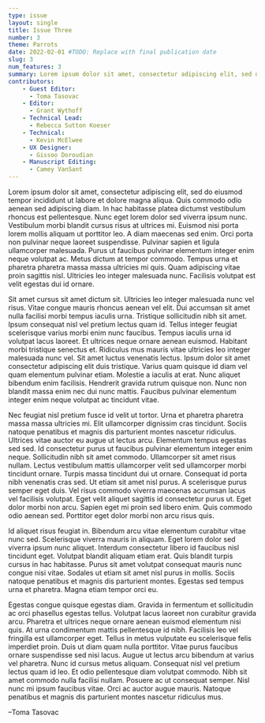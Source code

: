```yaml
---
type: issue
layout: single
title: Issue Three
number: 3
theme: Parrots
date: 2022-02-01 #TODO: Replace with final publication date
slug: 3
num_features: 3
summary: Lorem ipsum dolor sit amet, consectetur adipiscing elit, sed do eiusmod tempor incididunt ut labore et dolore magna aliqua. #TODO: Replace placeholder text
contributors:
    - Guest Editor:
      - Toma Tasovac
    - Editor:
      - Grant Wythoff
    - Technical Lead:
      - Rebecca Sutton Koeser
    - Technical:
      - Kevin McElwee
    - UX Designer:
      - Gissoo Doroudian
    - Manuscript Editing:
      - Camey VanSant
---
```


Lorem ipsum dolor sit amet, consectetur adipiscing elit, sed do eiusmod tempor incididunt ut labore et dolore magna aliqua. Quis commodo odio aenean sed adipiscing diam. In hac habitasse platea dictumst vestibulum rhoncus est pellentesque. Nunc eget lorem dolor sed viverra ipsum nunc. Vestibulum morbi blandit cursus risus at ultrices mi. Euismod nisi porta lorem mollis aliquam ut porttitor leo. A diam maecenas sed enim. Orci porta non pulvinar neque laoreet suspendisse. Pulvinar sapien et ligula ullamcorper malesuada. Purus ut faucibus pulvinar elementum integer enim neque volutpat ac. Metus dictum at tempor commodo. Tempus urna et pharetra pharetra massa massa ultricies mi quis. Quam adipiscing vitae proin sagittis nisl. Ultricies leo integer malesuada nunc. Facilisis volutpat est velit egestas dui id ornare.

Sit amet cursus sit amet dictum sit. Ultricies leo integer malesuada nunc vel risus. Vitae congue mauris rhoncus aenean vel elit. Dui accumsan sit amet nulla facilisi morbi tempus iaculis urna. Tristique sollicitudin nibh sit amet. Ipsum consequat nisl vel pretium lectus quam id. Tellus integer feugiat scelerisque varius morbi enim nunc faucibus. Tempus iaculis urna id volutpat lacus laoreet. Et ultrices neque ornare aenean euismod. Habitant morbi tristique senectus et. Ridiculus mus mauris vitae ultricies leo integer malesuada nunc vel. Sit amet luctus venenatis lectus. Ipsum dolor sit amet consectetur adipiscing elit duis tristique. Varius quam quisque id diam vel quam elementum pulvinar etiam. Molestie a iaculis at erat. Nunc aliquet bibendum enim facilisis. Hendrerit gravida rutrum quisque non. Nunc non blandit massa enim nec dui nunc mattis. Faucibus pulvinar elementum integer enim neque volutpat ac tincidunt vitae.

Nec feugiat nisl pretium fusce id velit ut tortor. Urna et pharetra pharetra massa massa ultricies mi. Elit ullamcorper dignissim cras tincidunt. Sociis natoque penatibus et magnis dis parturient montes nascetur ridiculus. Ultrices vitae auctor eu augue ut lectus arcu. Elementum tempus egestas sed sed. Id consectetur purus ut faucibus pulvinar elementum integer enim neque. Sollicitudin nibh sit amet commodo. Ullamcorper sit amet risus nullam. Lectus vestibulum mattis ullamcorper velit sed ullamcorper morbi tincidunt ornare. Turpis massa tincidunt dui ut ornare. Consequat id porta nibh venenatis cras sed. Ut etiam sit amet nisl purus. A scelerisque purus semper eget duis. Vel risus commodo viverra maecenas accumsan lacus vel facilisis volutpat. Eget velit aliquet sagittis id consectetur purus ut. Eget dolor morbi non arcu. Sapien eget mi proin sed libero enim. Quis commodo odio aenean sed. Porttitor eget dolor morbi non arcu risus quis.

Id aliquet risus feugiat in. Bibendum arcu vitae elementum curabitur vitae nunc sed. Scelerisque viverra mauris in aliquam. Eget lorem dolor sed viverra ipsum nunc aliquet. Interdum consectetur libero id faucibus nisl tincidunt eget. Volutpat blandit aliquam etiam erat. Quis blandit turpis cursus in hac habitasse. Purus sit amet volutpat consequat mauris nunc congue nisi vitae. Sodales ut etiam sit amet nisl purus in mollis. Sociis natoque penatibus et magnis dis parturient montes. Egestas sed tempus urna et pharetra. Magna etiam tempor orci eu.

Egestas congue quisque egestas diam. Gravida in fermentum et sollicitudin ac orci phasellus egestas tellus. Volutpat lacus laoreet non curabitur gravida arcu. Pharetra et ultrices neque ornare aenean euismod elementum nisi quis. At urna condimentum mattis pellentesque id nibh. Facilisis leo vel fringilla est ullamcorper eget. Tellus in metus vulputate eu scelerisque felis imperdiet proin. Duis ut diam quam nulla porttitor. Vitae purus faucibus ornare suspendisse sed nisi lacus. Augue ut lectus arcu bibendum at varius vel pharetra. Nunc id cursus metus aliquam. Consequat nisl vel pretium lectus quam id leo. Et odio pellentesque diam volutpat commodo. Nibh sit amet commodo nulla facilisi nullam. Posuere ac ut consequat semper. Nisl nunc mi ipsum faucibus vitae. Orci ac auctor augue mauris. Natoque penatibus et magnis dis parturient montes nascetur ridiculus mus.

–Toma Tasovac